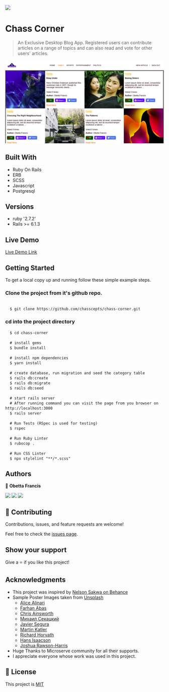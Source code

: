 ![](https://img.shields.io/badge/Microverse-blueviolet)

# Chass Corner

> An Exclusive Desktop Blog App. Registered users can contribute articles on a range of topics and can also read and vote for other users' articles.

![screenshot](./app/assets/images/app_screenshot.png)

## Built With

- Ruby On Rails
- ERB
- SCSS
- Javascript
- Postgresql

## Versions
- ruby '2.7.2'
- Rails >= 6.1.3

## Live Demo

[Live Demo Link](https://chass-corner.herokuapp.com/)


## Getting Started

To get a local copy up and running follow these simple example steps.

### Clone the project from it's github repo.

```

  $ git clone https://github.com/chasscepts/chass-corner.git

```

### cd into the project directory

```
  $ cd chass-corner

  # install gems
  $ bundle install

  # install npm dependencies
  $ yarn install

  # create database, run migration and seed the category table
  $ rails db:create
  $ rails db:migrate
  $ rails db:seed

  # start rails server
  # After running command you can visit the page from you browser on http://localhost:3000
  $ rails server

  # Run Tests (RSpec is used for testing)
  $ rspec

  # Run Ruby Linter
  $ rubocop .

  # Run CSS Linter
  $ npx stylelint "**/*.scss"

```

## Authors

👤 **Obetta Francis**

[![](https://img.shields.io/badge/GitHub-100000?style=for-the-badge&logo=github&logoColor=white)](https://github.com/chasscepts) [![](https://img.shields.io/badge/Twitter-1DA1F2?style=for-the-badge&logo=twitter&logoColor=white)](https://twitter.com/chasscepts) [![](https://img.shields.io/badge/LinkedIn-0077B5?style=for-the-badge&logo=linkedin&logoColor=white)](https://www.linkedin.com/in/chasscepts/)

## 🤝 Contributing

Contributions, issues, and feature requests are welcome!

Feel free to check the [issues page](https://github.com/chasscepts/chass-corner/issues).

## Show your support

Give a ⭐️ if you like this project!

## Acknowledgments

- This project was inspired by [Nelson Sakwa on Behance](https://https://www.behance.net/gallery/14554909/liFEsTlye-Mobile-version)
- Sample Poster Images taken from [Unsplash](https://unsplash.com/?utm_source=unsplash&utm_medium=referral&utm_content=creditCopyText)
  - [Alice Alinari](https://unsplash.com/@alicealinari?utm_source=unsplash&utm_medium=referral&utm_content=creditCopyText)
  - [Farhan Abas](https://unsplash.com/@farhanabas?utm_source=unsplash&utm_medium=referral&utm_content=creditCopyText)
  - [Chris Ainsworth](https://unsplash.com/@guitarist321?utm_source=unsplash&utm_medium=referral&utm_content=creditCopyText)
  - [Михаил Секацкий](https://unsplash.com/@sekatsky?utm_source=unsplash&utm_medium=referral&utm_content=creditCopyText)
  - [Javier Segura](https://unsplash.com/@javiersegura?utm_source=unsplash&utm_medium=referral&utm_content=creditCopyText)
  - [Martin Katler](https://unsplash.com/@martinkatler?utm_source=unsplash&utm_medium=referral&utm_content=creditCopyText)
  - [Richard Horvath](https://unsplash.com/@orwhat?utm_source=unsplash&utm_medium=referral&utm_content=creditCopyText)
  - [Hans Isaacson](https://unsplash.com/@hans_isaacson?utm_source=unsplash&utm_medium=referral&utm_content=creditCopyText)
  - [Joshua Rawson-Harris](https://unsplash.com/@joshrh19?utm_source=unsplash&utm_medium=referral&utm_content=creditCopyText)
- Huge Thanks to Microserve community for all their supports.
- I appreciate everyone whose work was used in this project.

## 📝 License

This project is [MIT](./LICENSE)
